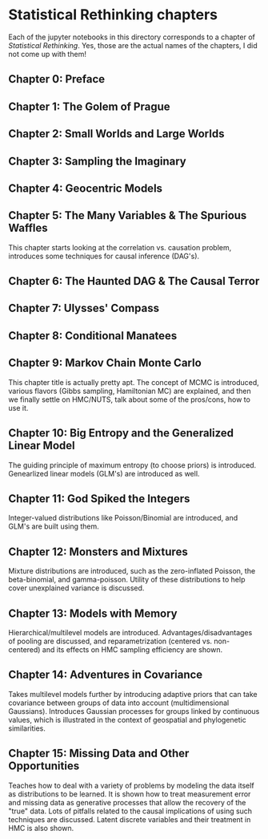 # Statistical Rethinking chapters

Each of the jupyter notebooks in this directory corresponds to a chapter of _Statistical Rethinking_. Yes, those are the actual names of the chapters, I did not come up with them!

## Chapter 0: Preface

## Chapter 1: The Golem of Prague

## Chapter 2: Small Worlds and Large Worlds

## Chapter 3: Sampling the Imaginary

## Chapter 4: Geocentric Models

## Chapter 5: The Many Variables & The Spurious Waffles
This chapter starts looking at the correlation vs. causation problem, introduces some techniques for causal inference (DAG's).

## Chapter 6: The Haunted DAG & The Causal Terror

## Chapter 7: Ulysses' Compass

## Chapter 8: Conditional Manatees

## Chapter 9: Markov Chain Monte Carlo
This chapter title is actually pretty apt. The concept of MCMC is introduced, various flavors (Gibbs sampling, Hamiltonian MC) are explained, and then we finally settle on HMC/NUTS, talk about some of the pros/cons, how to use it.

## Chapter 10: Big Entropy and the Generalized Linear Model
The guiding principle of maximum entropy (to choose priors) is introduced. Genearlized linear models (GLM's) are introduced as well.

## Chapter 11: God Spiked the Integers
Integer-valued distributions like Poisson/Binomial are introduced, and GLM's are built using them.

## Chapter 12: Monsters and Mixtures
Mixture distributions are introduced, such as the zero-inflated Poisson, the beta-binomial, and gamma-poisson. Utility of these distributions to help cover unexplained variance is discussed.

## Chapter 13: Models with Memory
Hierarchical/multilevel models are introduced. Advantages/disadvantages of pooling are discussed, and reparametrization (centered vs. non-centered) and its effects on HMC sampling efficiency are shown.

## Chapter 14: Adventures in Covariance
Takes multilevel models further by introducing adaptive priors that can take covariance between groups of data into account (multidimensional Gaussians). Introduces Gaussian processes for groups linked by continuous values, which is illustrated in the context of geospatial and phylogenetic similarities.

## Chapter 15: Missing Data and Other Opportunities
Teaches how to deal with a variety of problems by modeling the data itself as distributions to be learned. It is shown how to treat measurement error and missing data as generative processes that allow the recovery of the "true" data. Lots of pitfalls related to the causal implications of using such techniques are discussed. Latent discrete variables and their treatment in HMC is also shown.